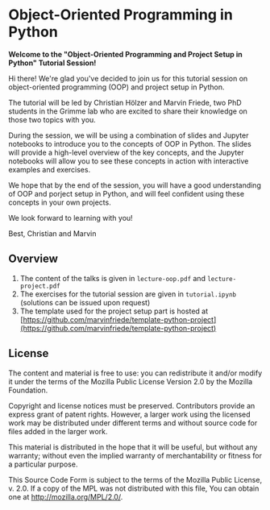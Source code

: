 # Object-Oriented Programming in Python

**Welcome to the "Object-Oriented Programming and Project Setup in Python" Tutorial Session!**

Hi there! We're glad you've decided to join us for this tutorial session on object-oriented programming (OOP) and project setup in Python.

The tutorial will be led by Christian Hölzer and Marvin Friede, two PhD students in the Grimme lab who are excited to share their knowledge on those two topics with you.

During the session, we will be using a combination of slides and Jupyter notebooks to introduce you to the concepts of OOP in Python. The slides will provide a high-level overview of the key concepts, and the Jupyter notebooks will allow you to see these concepts in action with interactive examples and exercises.

We hope that by the end of the session, you will have a good understanding of OOP and porject setup in Python, and will feel confident using these concepts in your own projects.

We look forward to learning with you!

Best,
Christian and Marvin

## Overview

1. The content of the talks is given in `lecture-oop.pdf` and `lecture-project.pdf`
2. The exercises for the tutorial session are given in `tutorial.ipynb` (solutions can be issued upon request)
3. The template used for the project setup part is hosted at [https://github.com/marvinfriede/template-python-project](https://github.com/marvinfriede/template-python-project)

## License

The content and material is free to use: you can redistribute
it and/or modify it under the terms of the Mozilla Public License
Version 2.0 by the Mozilla Foundation.

Copyright and license notices must be preserved. Contributors
provide an express grant of patent rights. However, a larger
work using the licensed work may be distributed under different
terms and without source code for files added in the larger work.

This material is distributed in the hope that it will be useful,
but without any warranty; without even the implied warranty of
merchantability or fitness for a particular purpose.

This Source Code Form is subject to the terms of the Mozilla Public
License, v. 2.0. If a copy of the MPL was not distributed with this
file, You can obtain one at http://mozilla.org/MPL/2.0/.
